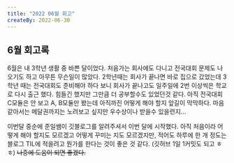 ```yaml
---
title: "2022 06월 회고"
createBy: 2022-06-30
---
```


## 6월 회고록
6월은 내 3학년 생활 중 바쁜 달이었다. 처음가는 회사에도 다니고 전국대회 문제도 나오기도 하고 아무튼 무슨일이 많았다. 2학년때는 회사가 끝나면 바로 집으로 갔었는데 3학년 때는 전국대회도 준비해야 하다 보니 회사가 끝나고도 일주일에 2번 이상씩은 학교로 다시 출근 했다. 힘들긴 했지만 그만큼 더 공부할수도 있었던것 같다. 아직 전국대회 C모듈은 안 보고 A, B모듈만 봤는데 아직까진 어떻게 해야 할지 앞길이 막막하다. 마음 같아서는 메달권까지는 노려보고 싶지만 우수상이나 받을수 있을련지...
<br>

이번달 중순에 준일쌤이 깃블로그를 알려주셔서 이번 달에 시작했다. 아직 처음이라 어떻게 해야 할지도 모르겠고 어떻게 꾸미는 지도 모르겠지만, 적어도 하루에 한 개 정도는 블로그 TIL에 적을려고 뭔가를 한다는 것이 좋은 것 같다. (깃허브 1일 1커밋도 되고 ㅎㅎ) ~~나중에 도움이 되면 좋겠다.~~
